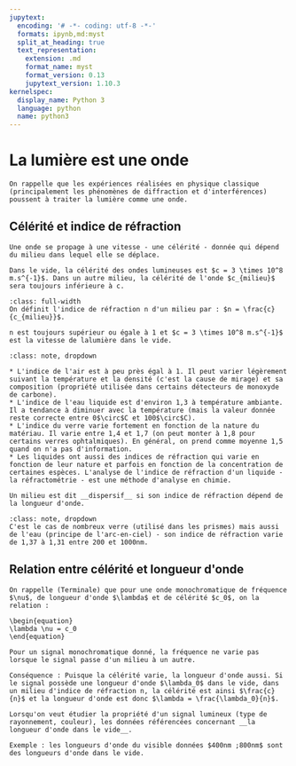 ```yaml
---
jupytext:
  encoding: '# -*- coding: utf-8 -*-'
  formats: ipynb,md:myst
  split_at_heading: true
  text_representation:
    extension: .md
    format_name: myst
    format_version: 0.13
    jupytext_version: 1.10.3
kernelspec:
  display_name: Python 3
  language: python
  name: python3
---
```

# La lumière est une onde

````{margin}
On rappelle que les expériences réalisées en physique classique (principalement les phénomènes de diffraction et d'interférences) poussent à traiter la lumière comme une onde.
````

## Célérité et indice de réfraction

````{topic} Célérité
Une onde se propage à une vitesse - une célérité - donnée qui dépend du milieu dans lequel elle se déplace.
````

````{sidebar} Célérité et milieu
Dans le vide, la célérité des ondes lumineuses est $c = 3 \times 10^8 m.s^{-1}$. Dans un autre milieu, la célérité de l'onde $c_{milieu}$ sera toujours inférieure à c.
````


````{important} __Définition : Indice de réfraction__
:class: full-width
On définit l'indice de réfraction n d'un milieu par : $n = \frac{c}{c_{milieu}}$.

n est toujours supérieur ou égale à 1 et $c = 3 \times 10^8 m.s^{-1}$ est la vitesse de lalumière dans le vide.
````

````{admonition} Exemple - Indices de réfraction : valeurs
:class: note, dropdown

* L'indice de l'air est à peu près égal à 1. Il peut varier légèrement suivant la température et la densité (c'est la cause de mirage) et sa composition (propriété utilisée dans certains détecteurs de monoxyde de carbone).
* L'indice de l'eau liquide est d'environ 1,3 à température ambiante. Il a tendance à diminuer avec la température (mais la valeur donnée reste correcte entre 0$\circ$C et 100$\circ$C).
* L'indice du verre varie fortement en fonction de la nature du matériau. Il varie entre 1,4 et 1,7 (on peut monter à 1,8 pour certains verres ophtalmiques). En général, on prend comme moyenne 1,5 quand on n'a pas d'information.
* Les liquides ont aussi des indices de réfraction qui varie en fonction de leur nature et parfois en fonction de la concentration de certaines espèces. L'analyse de l'indice de réfraction d'un liquide - la réfractométrie - est une méthode d'analyse en chimie.
````

````{important} __Définition : Milieu dispersif__
Un milieu est dit __dispersif__ si son indice de réfraction dépend de la longueur d'onde.
````

````{admonition} Exemple - Exemple de milieux dispersifs.
:class: note, dropdown
C'est le cas de nombreux verre (utilisé dans les prismes) mais aussi de l'eau (principe de l'arc-en-ciel) - son indice de réfraction varie de 1,37 à 1,31 entre 200 et 1000nm.
````

## Relation entre célérité et longueur d'onde

````{important} __Fondamental : Relation fréquence-longueur d'onde__
On rappelle (Terminale) que pour une onde monochromatique de fréquence $\nu$, de longueur d'onde $\lambda$ et de célérité $c_0$, on la relation :

\begin{equation}
\lambda \nu = c_0
\end{equation}
````

````{dropdown} La fréquence ne varie pas
Pour un signal monochromatique donné, la fréquence ne varie pas lorsque le signal passe d'un milieu à un autre.

Conséquence : Puisque la célérité varie, la longueur d'onde aussi. Si le signal possède une longueur d'onde $\lambda_0$ dans le vide, dans un milieu d'indice de réfraction n, la célérité est ainsi $\frac{c}{n}$ et la longueur d'onde est donc $\lambda = \frac{\lambda_0}{n}$.

Lorsqu'on veut étudier la propriété d'un signal lumineux (type de rayonnement, couleur), les données référencées concernant __la longueur d'onde dans le vide__.

Exemple : les longueurs d'onde du visible données $400nm ;800nm$ sont des longueurs d'onde dans le vide.
````

